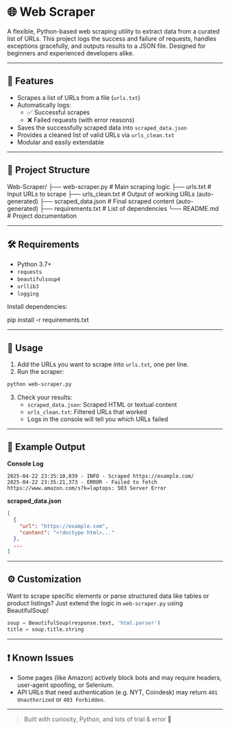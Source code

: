 # 🌐 Web Scraper

A flexible, Python-based web scraping utility to extract data from a curated list of URLs. This project logs the success and failure of requests, handles exceptions gracefully, and outputs results to a JSON file. Designed for beginners and experienced developers alike.

---

## 🚀 Features

- Scrapes a list of URLs from a file (`urls.txt`)
- Automatically logs:
  - ✅ Successful scrapes
  - ❌ Failed requests (with error reasons)
- Saves the successfully scraped data into `scraped_data.json`
- Provides a cleaned list of valid URLs via `urls_clean.txt`
- Modular and easily extendable

---

## 📂 Project Structure


Web-Scraper/
├── web-scraper.py          # Main scraping logic
├── urls.txt                # Input URLs to scrape
├── urls_clean.txt          # Output of working URLs (auto-generated)
├── scraped_data.json       # Final scraped content (auto-generated)
├── requirements.txt        # List of dependencies
└── README.md               # Project documentation


---

## 🛠️ Requirements

- Python 3.7+
- `requests`
- `beautifulsoup4`
- `urllib3`
- `logging`

Install dependencies:


pip install -r requirements.txt


---

## 🧠 Usage

1. Add the URLs you want to scrape into `urls.txt`, one per line.
2. Run the scraper:

```bash
python web-scraper.py
```

3. Check your results:
   - `scraped_data.json`: Scraped HTML or textual content
   - `urls_clean.txt`: Filtered URLs that worked
   - Logs in the console will tell you which URLs failed

---

## 📓 Example Output

**Console Log**
```
2025-04-22 23:35:10,039 - INFO - Scraped https://example.com/
2025-04-22 23:35:21,373 - ERROR - Failed to fetch https://www.amazon.com/s?k=laptops: 503 Server Error
```

**scraped_data.json**
```json
[
  {
    "url": "https://example.com",
    "content": "<!doctype html>..."
  },
  ...
]
```

---

## ⚙️ Customization

Want to scrape specific elements or parse structured data like tables or product listings? Just extend the logic in `web-scraper.py` using BeautifulSoup!

```python
soup = BeautifulSoup(response.text, 'html.parser')
title = soup.title.string
```

---

## ❗ Known Issues

- Some pages (like Amazon) actively block bots and may require headers, user-agent spoofing, or Selenium.
- API URLs that need authentication (e.g. NYT, Coindesk) may return `401 Unauthorized` or `403 Forbidden`.

---


> Built with curiosity, Python, and lots of trial & error 🚀
